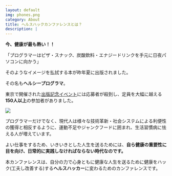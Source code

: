 ```yaml
---
layout: default
img: phones.png
category: About
title: ヘルスハックカンファレンスとは？
description: |
---
```

**今、健康が最も熱い！！**

「プログラマーはピザ・スナック、炭酸飲料・エナジードリンクを手元に日夜パソコンに向かう」

そのようなイメージを払拭する本が昨年夏に出版されました。

その名も**ヘルシープログラマ**。

東京で開催された[出版記念イベント](http://connpass.com/event/18312/)には応募者が殺到し、定員を大幅に越える**150人以上**の参加者がありました。

<a rel="nofollow" href="http://www.amazon.co.jp/gp/product/4873117283/ref=as_li_ss_il?ie=UTF8&camp=247&creative=7399&creativeASIN=4873117283&linkCode=as2&tag=giantech-22"><img border="0" src="http://ws-fe.amazon-adsystem.com/widgets/q?_encoding=UTF8&ASIN=4873117283&Format=_SL250_&ID=AsinImage&MarketPlace=JP&ServiceVersion=20070822&WS=1&tag=giantech-22" ></a><img src="http://ir-jp.amazon-adsystem.com/e/ir?t=giantech-22&l=as2&o=9&a=4873117283" width="1" height="1" border="0" alt="" style="border:none !important; margin:0px !important;" />

プログラマーだけでなく、現代人は様々な技術革新・社会システムによる利便性の獲得と相反するように、運動不足やジャンクフードに囲まれ、生活習慣病に怯える人が増えています。

よい仕事をするため、いきいきとした人生を送るためには、**自ら健康の重要性に目を向け、日常的に実践しなければならない時代なのです。**

本カンファレンスは、自分の力で心身ともに健康な人生を送るために健康をハック(工夫し改善する)する**ヘルスハッカー**に変わるためのカンファレンスです。